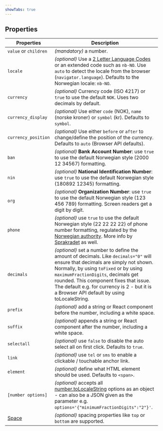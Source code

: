 ```yaml
---
showTabs: true
---
```


## Properties

| Properties                                  | Description                                                                                                                                                                                                                                                                                                                                            |
| ------------------------------------------- | ------------------------------------------------------------------------------------------------------------------------------------------------------------------------------------------------------------------------------------------------------------------------------------------------------------------------------------------------------ |
| `value` or `children`                       | _(mandatory)_ a number.                                                                                                                                                                                                                                                                                                                                |
| `locale`                                    | _(optional)_ Use a [2 Letter Language Codes](https://www.sitepoint.com/iso-2-letter-language-codes/) or an extended code such as `nb-NO`. Use `auto` to detect the locale from the browser (`navigator.language`). Defaults to the Norwegian locale: `nb-NO`.                                                                                          |
| `currency`                                  | _(optional)_ Currency code (ISO 4217) or `true` to use the default `NOK`. Uses two decimals by default.                                                                                                                                                                                                                                                |
| `currency_display`                          | _(optional)_ Use either `code` (NOK), `name` (norske kroner) or `symbol` (kr). Defaults to `symbol`.                                                                                                                                                                                                                                                   |
| `currency_position`                         | _(optional)_ Use either `before` or `after` to change/define the position of the currency. Defaults to `auto` (Browser API defaults).                                                                                                                                                                                                                  |
| `ban`                                       | _(optional)_ **Bank Account Number**: use `true` to use the default Norwegian style (2000 12 34567) formatting.                                                                                                                                                                                                                                        |
| `nin`                                       | _(optional)_ **National Identification Number**: use `true` to use the default Norwegian style (180892 12345) formatting.                                                                                                                                                                                                                              |
| `org`                                       | _(optional)_ **Organization Number**: use `true` to use the default Norwegian style (123 456 789) formatting. Screen readers get a digit by digit.                                                                                                                                                                                                     |
| `phone`                                     | _(optional)_ use `true` to use the default Norwegian style (22 22 22 22) of phone number formatting, regulated by the [Norwegian authority](https://lovdata.no/forskrift/2004-02-16-426/§16). More info by [Sprakradet](https://www.sprakradet.no/sprakhjelp/Skriveregler/Dato/#tlf) as well.                                                          |
| `decimals`                                  | _(optional)_ set a number to define the amount of decimals. Like `decimals="0"` will ensure that decimals are simply not shown. Normally, by using `toFixed` or by using `maximumFractionDigits`, decimals get rounded. This component fixes that issue. The default e.g. for currency is 2 - but it is a Browser API default by using toLocaleString. |
| `prefix`                                    | _(optional)_ add a string or React component before the number, including a white space.                                                                                                                                                                                                                                                               |
| `suffix`                                    | _(optional)_ appends a string or React component after the number, including a white space.                                                                                                                                                                                                                                                            |
| `selectall`                                 | _(optional)_ use `false` to disable the auto select all on first click. Defaults to `true`.                                                                                                                                                                                                                                                            |
| `link`                                      | _(optional)_ use `tel` or `sms` to enable a clickable / touchable anchor link.                                                                                                                                                                                                                                                                         |
| `element`                                   | _(optional)_ define what HTML element should be used. Defaults to `<span>`.                                                                                                                                                                                                                                                                            |
| `[number options]`                          | _(optional)_ accepts all [number.toLocaleString](https://developer.mozilla.org/en-US/docs/Web/JavaScript/Reference/Global_Objects/Number/toLocaleString) options as an object - can also be a JSON given as the parameter e.g. `options='{"minimumFractionDigits":"2"}'`.                                                                              |
| [Space](/uilib/components/space/properties) | _(optional)_ spacing properties like `top` or `bottom` are supported.                                                                                                                                                                                                                                                                                  |

<!-- 40 00 00 00–49 99 99 99: 8-sifrede nummer for landmobile tjenester -->
